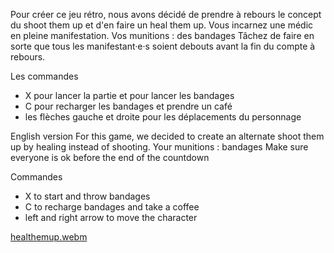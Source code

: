Pour créer ce jeu rétro, nous avons décidé de prendre à rebours le concept du shoot them up et d'en faire un heal them up.
Vous incarnez une médic en pleine manifestation.
Vos munitions : des bandages
Tâchez de faire en sorte que tous les manifestant·e·s soient debouts avant la fin du compte à rebours.

Les commandes
- X pour lancer la partie et pour lancer les bandages
- C pour recharger les bandages et prendre un café
- les flèches gauche et droite pour les déplacements du personnage

English version
For this game, we decided to create an alternate shoot them up by healing instead of shooting.
Your munitions : bandages
Make sure everyone is ok before the end of the countdown

Commandes
- X to start and throw bandages
- C to recharge bandages and take a coffee
- left and right arrow to move the character

[healthemup.webm](https://github.com/user-attachments/assets/c461233c-86d1-4266-9cf9-5a1a1e63fe4d)
